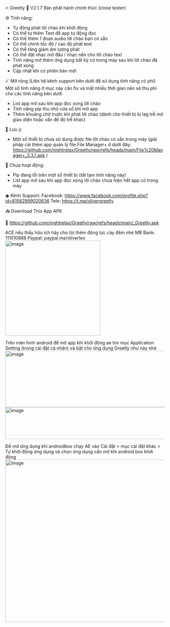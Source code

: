🔥 Greetly
🔄 V2.1.7 Bản phát hành chính thức (close tester)

⚙ Tính năng:
- Tự động phát lời chào khi khởi động
- Có thể tự thêm Text để app tự động đọc
- Có thể thêm 1 đoạn audio lời chào bạn có sẵn
- Có thể chỉnh tốc độ / cao độ phát text
- Có thể tăng giảm âm lượng phát
- Có thể đặt nhạc mở đầu / nhạc nền cho lời chào text
- Tính năng mở thêm ứng dụng bất kỳ có trong máy sau khi lời chào đã phát xong
- Cập nhật khi có phiên bản mới

☄️ Mở rộng (Liên hệ kênh support bên dưới để sử dụng tính năng có phí)
Một số tính năng ở mục này cần fix và mất nhiều thời gian nên sẽ thu phí cho các tính năng bên dưới
- List app mở sau khi app đọc xong lời chào
- Tính năng pip thu nhỏ cửa sổ khi mở app
- Thêm khoảng chờ trước khi phát lời chào (dành cho thiết bị bị lag trễ mở giao diện hoặc vấn đề độ trễ khác)

💫 Lưu ý:
- Một số thiết bị chưa sử dụng được file lời chào có sẵn trong máy (giải pháp cài thêm app quản lý file File Manager+ ở dưới đây: https://github.com/nightrelax/Greetly/raw/refs/heads/main/File%20Manager+_3.3.1.apk )

📱 Chưa hoạt động:
- Pip đang lỗi trên một số thiết bị (tắt tạm tính năng này)
- List app mở sau khi app đọc xong lời chào chưa hiện hết app có trong máy


◉ Kênh Support: 
Facebook: https://www.facebook.com/profile.php?id=61582999020636
Tele: https://t.me/olivergreetly

📥 Download This App APK

🔗 https://github.com/nightrelax/Greetly/raw/refs/heads/main/_Greetly.apk

ACE nếu thấy hữu ích hãy cho tôi thêm động lực cày đêm nhé
MB Bank: 111010888
Paypal: paypal.me/oliverleo
<img width="300" alt="image" src="https://github.com/user-attachments/assets/4812ef29-4454-483e-b012-145313f3c686" />


Trên màn hình android để mở app khi khởi động ae tìm mục Application Setting (trong cài đặt cá nhân) và bật cho ứng dụng Greetly như này nhé
<img width="800" height="178" alt="image" src="https://github.com/user-attachments/assets/db1b9ec6-c053-44b8-8422-635e8dba3642" />
<img width="816" height="101" alt="image" src="https://github.com/user-attachments/assets/adccd461-4b83-431c-b203-caa7a2c62ab7" />


Để mở ứng dụng khi androidbox chạy AE vào Cài đặt > mục cài đặt khác > Tự khởi động ứng dụng và chọn ứng dụng cần mở khi android box khởi động
<img width="1200" height="513" alt="image" src="https://github.com/user-attachments/assets/a26c0f29-90c5-45cd-83f1-1bd272718282" />
